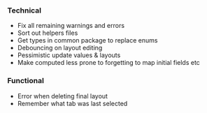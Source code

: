 ### Technical

- Fix all remaining warnings and errors
- Sort out helpers files
- Get types in common package to replace enums
- Debouncing on layout editing
- Pessimistic update values & layouts
- Make computed less prone to forgetting to map initial fields etc

### Functional

- Error when deleting final layout
- Remember what tab was last selected
